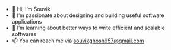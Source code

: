 - 👋 Hi, I’m Souvik
- 👀 I’m passionate about designing and building useful software applications
- 🌱 I’m learning about better ways to write efficient and scalable softwares
- 📫 You can reach me via souvikghosh957@gmail.com
<!---
souvikghosh957/souvikghosh957 is a ✨ special ✨ repository because its `README.md` (this file) appears on your GitHub profile.
You can click the Preview link to take a look at your changes.
--->
